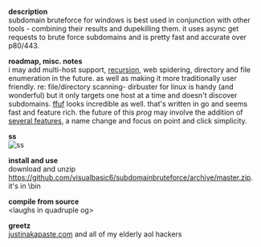**description**<br/>
subdomain bruteforce for windows is best used in conjunction with other tools - combining their results and dupekilling them.
it uses async get requests to brute force subdomains and is pretty fast and accurate over p80/443. 

**roadmap, misc. notes**<br/>
i may add multi-host support, [recursion](https://www.google.com/search?q=recursion), web spidering, directory and
file enumeration in the future. as well as making it more traditionally user friendly.  re: file/directory scanning- 
dirbuster for linux is handy (and wonderful) but it only targets one host at a time and doesn't discover subdomains.
[ffuf](https://github.com/ffuf/ffuf) looks incredible as well. that's written in go and seems fast and feature rich.
the future of this *prog* may involve the addition of [several features](https://www.reddit.com/r/netsec/comments/b202a2/subdomain_bruteforce_for_windows/eiqda66/), a name change and focus on point and click simplicity.

**ss**<br/>
![ss](https://github.com/visualbasic6/subdomain-bruteforce/raw/master/ss.png)

**install and use**<br/>
download and unzip https://github.com/visualbasic6/subdomainbruteforce/archive/master.zip. it's in \bin

**compile from source**<br/>
\<laughs in quadruple og\>

**greetz**<br/>
[justinakapaste.com](https://justinakapaste.com) and all of my elderly aol hackers
